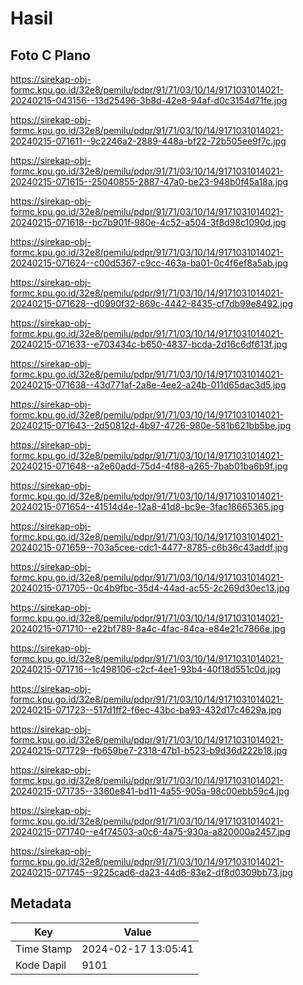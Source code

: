 # Hasil

## Foto C Plano

https://sirekap-obj-formc.kpu.go.id/32e8/pemilu/pdpr/91/71/03/10/14/9171031014021-20240215-043156--13d25496-3b8d-42e8-94af-d0c3154d71fe.jpg

https://sirekap-obj-formc.kpu.go.id/32e8/pemilu/pdpr/91/71/03/10/14/9171031014021-20240215-071611--9c2246a2-2889-448a-bf22-72b505ee9f7c.jpg

https://sirekap-obj-formc.kpu.go.id/32e8/pemilu/pdpr/91/71/03/10/14/9171031014021-20240215-071615--25040855-2887-47a0-be23-948b0f45a18a.jpg

https://sirekap-obj-formc.kpu.go.id/32e8/pemilu/pdpr/91/71/03/10/14/9171031014021-20240215-071618--bc7b901f-980e-4c52-a504-3f8d98c1090d.jpg

https://sirekap-obj-formc.kpu.go.id/32e8/pemilu/pdpr/91/71/03/10/14/9171031014021-20240215-071624--c00d5367-c9cc-463a-ba01-0c4f6ef8a5ab.jpg

https://sirekap-obj-formc.kpu.go.id/32e8/pemilu/pdpr/91/71/03/10/14/9171031014021-20240215-071628--d0990f32-869c-4442-8435-cf7db99e8492.jpg

https://sirekap-obj-formc.kpu.go.id/32e8/pemilu/pdpr/91/71/03/10/14/9171031014021-20240215-071633--e703434c-b650-4837-bcda-2d16c6df613f.jpg

https://sirekap-obj-formc.kpu.go.id/32e8/pemilu/pdpr/91/71/03/10/14/9171031014021-20240215-071638--43d771af-2a8e-4ee2-a24b-011d65dac3d5.jpg

https://sirekap-obj-formc.kpu.go.id/32e8/pemilu/pdpr/91/71/03/10/14/9171031014021-20240215-071643--2d50812d-4b97-4726-980e-581b621bb5be.jpg

https://sirekap-obj-formc.kpu.go.id/32e8/pemilu/pdpr/91/71/03/10/14/9171031014021-20240215-071648--a2e60add-75d4-4f88-a265-7bab01ba6b9f.jpg

https://sirekap-obj-formc.kpu.go.id/32e8/pemilu/pdpr/91/71/03/10/14/9171031014021-20240215-071654--41514d4e-12a8-41d8-bc9e-3fac18665365.jpg

https://sirekap-obj-formc.kpu.go.id/32e8/pemilu/pdpr/91/71/03/10/14/9171031014021-20240215-071659--703a5cee-cdc1-4477-8785-c6b36c43addf.jpg

https://sirekap-obj-formc.kpu.go.id/32e8/pemilu/pdpr/91/71/03/10/14/9171031014021-20240215-071705--0c4b9fbc-35d4-44ad-ac55-2c269d30ec13.jpg

https://sirekap-obj-formc.kpu.go.id/32e8/pemilu/pdpr/91/71/03/10/14/9171031014021-20240215-071710--e22bf789-8a4c-4fac-84ca-e84e21c7866e.jpg

https://sirekap-obj-formc.kpu.go.id/32e8/pemilu/pdpr/91/71/03/10/14/9171031014021-20240215-071716--1c498106-c2cf-4ee1-93b4-40f18d551c0d.jpg

https://sirekap-obj-formc.kpu.go.id/32e8/pemilu/pdpr/91/71/03/10/14/9171031014021-20240215-071723--517d1ff2-f6ec-43bc-ba93-432d17c4629a.jpg

https://sirekap-obj-formc.kpu.go.id/32e8/pemilu/pdpr/91/71/03/10/14/9171031014021-20240215-071729--fb659be7-2318-47b1-b523-b9d36d222b18.jpg

https://sirekap-obj-formc.kpu.go.id/32e8/pemilu/pdpr/91/71/03/10/14/9171031014021-20240215-071735--3360e841-bd11-4a55-905a-98c00ebb59c4.jpg

https://sirekap-obj-formc.kpu.go.id/32e8/pemilu/pdpr/91/71/03/10/14/9171031014021-20240215-071740--e4f74503-a0c6-4a75-930a-a820000a2457.jpg

https://sirekap-obj-formc.kpu.go.id/32e8/pemilu/pdpr/91/71/03/10/14/9171031014021-20240215-071745--9225cad6-da23-44d6-83e2-df8d0309bb73.jpg


## Metadata

| Key        | Value               |
| ---------- | ------------------- |
| Time Stamp | 2024-02-17 13:05:41 |
| Kode Dapil | 9101                |



